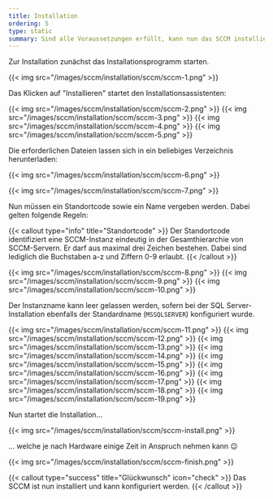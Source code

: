 ```yaml
---
title: Installation
ordering: 5
type: static
summary: Sind alle Voraussetzungen erfüllt, kann nun das SCCM installiert werden.
---
```


Zur Installation zunächst das Installationsprogramm starten. 

{{< img src="/images/sccm/installation/sccm/sccm-1.png" >}}

Das Klicken auf "Installieren" startet den Installationsassistenten:

{{< img src="/images/sccm/installation/sccm/sccm-2.png" >}}
{{< img src="/images/sccm/installation/sccm/sccm-3.png" >}}
{{< img src="/images/sccm/installation/sccm/sccm-4.png" >}}
{{< img src="/images/sccm/installation/sccm/sccm-5.png" >}}

Die erforderlichen Dateien lassen sich in ein beliebiges Verzeichnis herunterladen:

{{< img src="/images/sccm/installation/sccm/sccm-6.png" >}}

{{< img src="/images/sccm/installation/sccm/sccm-7.png" >}}

Nun müssen ein Standortcode sowie ein Name vergeben werden. Dabei gelten folgende Regeln:

{{< callout type="info" title="Standortcode" >}}
    Der Standortcode identifiziert eine SCCM-Instanz eindeutig in der Gesamthierarchie von SCCM-Servern. Er darf aus maximal drei Zeichen bestehen. Dabei sind lediglich die Buchstaben a-z und Ziffern 0-9 erlaubt. 
{{< /callout >}}

{{< img src="/images/sccm/installation/sccm/sccm-8.png" >}}
{{< img src="/images/sccm/installation/sccm/sccm-9.png" >}}
{{< img src="/images/sccm/installation/sccm/sccm-10.png" >}}

Der Instanzname kann leer gelassen werden, sofern bei der SQL Server-Installation ebenfalls der Standardname (`MSSQLSERVER`) konfiguriert wurde.

{{< img src="/images/sccm/installation/sccm/sccm-11.png" >}}
{{< img src="/images/sccm/installation/sccm/sccm-12.png" >}}
{{< img src="/images/sccm/installation/sccm/sccm-13.png" >}}
{{< img src="/images/sccm/installation/sccm/sccm-14.png" >}}
{{< img src="/images/sccm/installation/sccm/sccm-15.png" >}}
{{< img src="/images/sccm/installation/sccm/sccm-16.png" >}}
{{< img src="/images/sccm/installation/sccm/sccm-17.png" >}}
{{< img src="/images/sccm/installation/sccm/sccm-18.png" >}}
{{< img src="/images/sccm/installation/sccm/sccm-19.png" >}}

Nun startet die Installation...

{{< img src="/images/sccm/installation/sccm/sccm-install.png" >}}

... welche je nach Hardware einige Zeit in Anspruch nehmen kann :wink:

{{< img src="/images/sccm/installation/sccm/sccm-finish.png" >}}

{{< callout type="success" title="Glückwunsch" icon="check" >}}
    Das SCCM ist nun installiert und kann konfiguriert werden.
{{< /callout >}}
